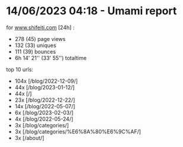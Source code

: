 # 14/06/2023 04:18 - Umami report
for www.shifeiti.com [24h] :

 - 278 (45) page views
 - 132 (33) uniques
 - 111 (39) bounces
 - 6h 14' 21'' (33' 55'') totaltime


top 10 urls:
 - 104x [/blog/2022-12-09/]
 - 44x [/blog/2023-01-12/]
 - 44x [/]
 - 23x [/blog/2022-12-22/]
 - 14x [/blog/2022-05-07/]
 - 6x [/blog/2023-02-03/]
 - 4x [/blog/2022-05-24/]
 - 3x [/blog/categories/]
 - 3x [/blog/categories/%E6%8A%80%E6%9C%AF/]
 - 3x [/about/]


